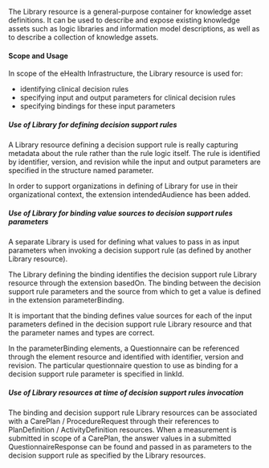 The Library resource is a general-purpose container for knowledge asset definitions.
It can be used to describe and expose existing knowledge assets such as logic libraries
and information model descriptions, as well as to describe a collection of knowledge assets.

#### Scope and Usage

In scope of the eHealth Infrastructure, the Library resource is used for:

* identifying clinical decision rules
* specifying input and output parameters for clinical decision rules 
* specifying bindings for these input parameters

##### Use of Library for defining decision support rules

A Library resource defining a decision support rule is really capturing metadata about
the rule rather than the rule logic itself. The rule is identified by identifier, version,
and revision while the input and output parameters are specified in the structure named parameter.

In order to support organizations in defining of Library for use in their organizational context,
the extension intendedAudience has been added.

##### Use of Library for binding value sources to decision support rules parameters

A separate Library is used for defining what values to pass in as input parameters when
invoking a decision support rule (as defined by another Library resource).

The Library defining the binding identifies the decision support rule Library resource
through the extension basedOn. The binding between the decision support rule parameters and 
the source from which to get a value is defined in the extension parameterBinding.

It is important that the binding defines value sources for each of the input parameters
defined in the decision support rule Library resource and that the parameter names and
types are correct.

In the parameterBinding elements, a Questionnaire can be referenced through the element
resource and identified with identifier, version and revision. The particular questionnaire
question to use as binding for a decision support rule parameter is specified in linkId.

##### Use of Library resources at time of decision support rules invocation

The binding and decision support rule Library resources can be associated with a CarePlan /
ProcedureRequest through their references to PlanDefinition / ActivityDefinition resources.
When a measurement is submitted in scope of a CarePlan, the answer values in a submitted
QuestionnaireResponse can be found and passed in as parameters to the decision support rule
as specified by the Library resources. 
